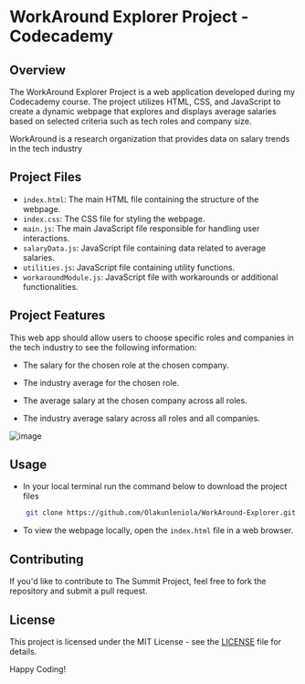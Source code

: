 # WorkAround Explorer Project - Codecademy

## Overview


The WorkAround Explorer Project is a web application developed during my Codecademy course. The project utilizes HTML, CSS, and JavaScript to create a dynamic webpage that explores and displays average salaries based on selected criteria such as tech roles and company size.

WorkAround is a research organization that provides data on salary trends in the tech industry

## Project Files

- `index.html`: The main HTML file containing the structure of the webpage.
- `index.css`: The CSS file for styling the webpage.
- `main.js`: The main JavaScript file responsible for handling user interactions.
- `salaryData.js`: JavaScript file containing data related to average salaries.
- `utilities.js`: JavaScript file containing utility functions.
- `workaroundModule.js`: JavaScript file with workarounds or additional functionalities.

## Project Features

This web app should allow users to choose specific roles and companies in the tech industry to see the following information:

+ The salary for the chosen role at the chosen company.
- The industry average for the chosen role.
+ The average salary at the chosen company across all roles.
- The industry average salary across all roles and all companies.


![image](https://static-assets.codecademy.com/Courses/Learn-JavaScript/Modules/WorkAround%20Explorer%20Demo.gif)

## Usage
+ In your local terminal run the command below to download the project files

```bash
    git clone https://github.com/Olakunleniola/WorkAround-Explorer.git
```

- To view the webpage locally, open the `index.html` file in a web browser.

## Contributing

If you'd like to contribute to The Summit Project, feel free to fork the repository and submit a pull request.

## License

This project is licensed under the MIT License - see the [LICENSE]() file for details.

Happy Coding!

